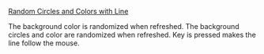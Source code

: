 [Random Circles and Colors with Line](https://theoneandonlystack.github.io/Vu_Stack_ART2210/Sept18th/p5/Sept18th.html)

The background color is randomized when refreshed.
The background circles and color are randomized when refreshed.
Key is pressed makes the line follow the mouse.
